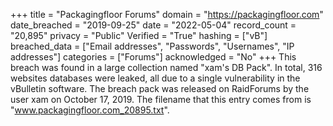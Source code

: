 +++
title = "Packagingfloor Forums"
domain = "https://packagingfloor.com"
date_breached = "2019-09-25"
date = "2022-05-04"
record_count = "20,895"
privacy = "Public"
Verified = "True"
hashing = ["vB"]
breached_data = ["Email addresses", "Passwords", "Usernames", "IP addresses"]
categories = ["Forums"]
acknowledged = "No"
+++
This breach was found in a large collection named "xam's DB Pack". In total, 316 websites databases were leaked, all due to a single vulnerability in the vBulletin software. The breach pack was released on RaidForums by the user xam on October 17, 2019. The filename that this entry comes from is "www.packagingfloor.com_20895.txt".

